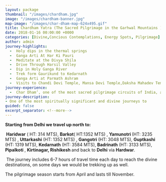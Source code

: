 ```yaml
---
layout: package
thumbnail: "/images/chardham.jpg"
image: "/images/chardham-banner.jpg"
map-image: "/images/char-dham-map-624x495.gif"
title: Chardham Yatra (The Sacred Pilgrimage in the Garhwal Mountains )
date: 2018-01-16 00:00:00 +0000
categories: [Divine,Concious Contemplations, Energy Spots, Pilgrimage]
author: admin
journey-highlights:
  -  Holy dips in the thermal springs
  -  Ganga Arti At Har Ki Pauri  
  -  Meditate at the Divya Shila
  -  Drive Through Harsil Valley
  -  Dip in Holy Ganga River
  -  Trek form Gaurikund to Kedarnath
  -  Ganga Arti at Parmath Ashram
  -  Visits to Chandi Devi Temple, Mansa Devi Temple,Daksha Mahadev Temple,    Kempty Falls,Vishwanath Temple,Shakti Temple,Gangotri Temple,Ardh        Narishwar Temple,Kedarnath Temple,Sheshnetra ( a boulder having an       impression of the legendary serpent), Charanpaduka (a beautiful          meadow where the footprint of Lord Vishnu is seen on a boulder)Mata      Murty Temple, Urvashi Temple,Mana Village ( Indo-Mongolian tribe),       Vasundhara Falls, Bhim Pul ( A massive rock forming a natural bridge)   ,Vyas Gufa ( Cave ),Badrivishal Temple,Laxman Jhulla,Ram Jhulla,          Treveni Ghat,Bharat Mandir and  Shivananda Ashram
journey-experience: 
  -  Char Dham’, one of the most sacred pilgrimage circuits of India, as      we pay homage to the four abodes of God; This pilgrimage was        initiated by sage Adi Shankaracharya, a great Hindu intellectual and reformer. The sage started this holy journey in the 8th century with the motive of reviving the Hindu religion, and certainly the four destinations were perfect to serve his purpose.
journey-description:
- One of the most spiritually significant and divine journeys to             experience serenity, attain salvation and grow spiritually. This pious     and sacred pilgrimage in the beautiful Garhwal Himalayas is a wonderful    opportunity to explore the beauty of the snow-clad magnificent Himalayas   and absorb the Hindu culture and its significance.This conscious travel    is to the sacred shrines at four prominent holy destinations – Yamunotri   (the abode of Shakti Yamuna),Gangotri (the abode of Shakti Ganga),         Kedarnath (the abode of Lord Shiva) and Badrinath (the abode of Lord       Vishnu) - also known as four ‘Dhams’, hence know as Char- ( four) Dham-(   holy destination). This pilgrimage is believed to purify your heart &      soul and quench your spiritual urges, hence thousands from world over      flock here.
guided: false
excerpt_separator: <!--more-->
---
```

<p><b>Starting from Delhi we travel up north to:</b></p>
<p><b> </b><b>Haridwar</b> ( HT: 314 MTS), <b>Barkot</b><!--more-->( HT:1352 MTS) , <b>Yamunotri </b>(HT: 3235 MTS) , <b>Uttarkashi</b> (HT: 1352 MTS) , <b>Gangotri</b> (HT: 3048 MTS), <b>Guptkashi</b> (HT: 1319 MTS), <b>Kedarnath</b> (HT: 3584 MTS), <b>Badrinath</b> (HT: 3133 MTS), <b>Pipalkoti </b>, <b>Kirtinagar, Rishikesh </b>and back to <b>Delhi</b> via <b>Hardwar</b>.</p>
<p> The journey includes 6-7 hours of travel time each day to reach the divine destinations, on some days we would be trekking up as well.</p>
<p>The pilgrimage season starts from April and lasts till November.</p>
<p>&nbsp;</p>
<p>&nbsp;</p>

